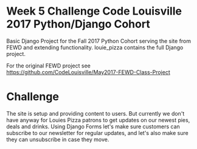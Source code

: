 # Week 5 Challenge Code Louisville 2017 Python/Django Cohort
Basic Django Project for the Fall 2017 Python Cohort serving the site from FEWD and extending functionality. louie\_pizza contains the full Django project.

For the original FEWD project see https://github.com/CodeLouisville/May2017-FEWD-Class-Project

# Challenge
The site is setup and providing content to users. But currently we don't have anyway for Louies Pizza patrons to get updates on our newest pies, deals and drinks. Using Django Forms let's make sure customers can subscribe to our newsletter for regular updates, and let's also make sure they can unsubscribe in case they move.
